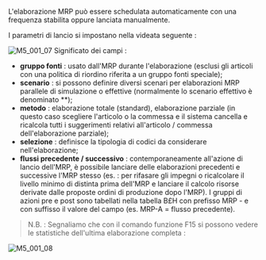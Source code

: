 L'elaborazione MRP può essere schedulata automaticamente con una frequenza stabilita oppure lanciata manualmente.

I parametri di lancio si impostano nella videata seguente : 

![M5_001_07](http://localhost:3000/immagini/MBDOC_OGG-P_M5MRP0/M5_001_07.png)
Significato dei campi : 
 * __gruppo fonti__ :  usato dall'MRP durante l'elaborazione (esclusi gli articoli con una politica di riordino riferita a un gruppo fonti speciale);
 * __scenario__ :  si possono definire diversi scenari per elaborazioni MRP parallele di simulazione o effettive (normalmente lo scenario effettivo è denominato **);
 * __metodo__ :  elaborazione totale (standard), elaborazione parziale (in questo caso scegliere l'articolo o la commessa e il sistema cancella e ricalcola tutti i suggerimenti relativi all'articolo / commessa dell'elaborazione parziale);
 * __selezione__ :  definisce la tipologia di codici da considerare nell'elaborazione;
 * __flussi precedente / successivo__ :  contemporaneamente all'azione di lancio dell'MRP, è possibile lanciare delle elaborazioni precedenti e successive l'MRP stesso (es. :  per rifasare gli impegni o ricalcolare il livello minimo di distinta prima dell'MRP e lanciare il calcolo risorse derivate dalle proposte ordini di produzione dopo l'MRP). I gruppi di azioni pre e post sono tabellati nella tabella B£H con prefisso MRP - e con suffisso il valore del campo (es. MRP-A = flusso precedente).

>N.B. :  Segnaliamo che con il comando funzione F15 si possono vedere le statistiche dell'ultima elaborazione completa : 

![M5_001_08](http://localhost:3000/immagini/MBDOC_OGG-P_M5MRP0/M5_001_08.png)